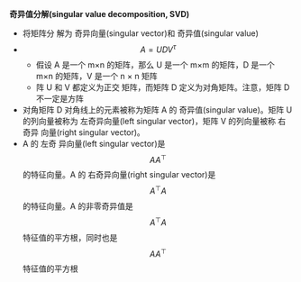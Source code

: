 **奇异值分解(singular value decomposition, SVD)**

* 将矩阵分 解为 奇异向量(singular vector)和 奇异值(singular value)
* $$A=UDV^\tau$$
  * 假设 A 是一个 m×n 的矩阵，那么 U 是一个 m×m 的矩阵，D 是一个 m×n
    的矩阵，V 是一个 n × n 矩阵
  * 阵 U 和 V 都定义为正交
    矩阵，而矩阵 D 定义为对角矩阵。注意，矩阵 D 不一定是方阵
* 对角矩阵 D 对角线上的元素被称为矩阵 A 的 奇异值(singular value)。矩阵 U 的列向量被称为 左奇异向量(left singular vector)，矩阵 V 的列向量被称 右奇异 向量(right singular vector)。
* A 的 左奇 异向量(left singular vector)是 $$AA^⊤$$ 的特征向量。A 的 右奇异向量(right singular vector)是 $$A^⊤A$$ 的特征向量。A 的非零奇异值是$$ A^⊤A $$特征值的平方根，同时也是 $$AA^⊤ ​$$特征值的平方根

